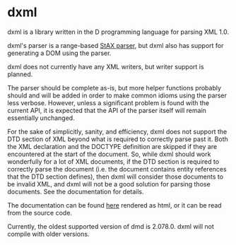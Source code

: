# dxml

dxml is a library written in the D programming language for parsing XML 1.0.

dxml's parser is a range-based [StAX parser](https://en.wikipedia.org/wiki/StAX),
but dxml also has support for generating a DOM using the parser.

dxml does not currently have any XML writers, but writer support is planned.

The parser should be complete as-is, but more helper functions probably should
and will be added in order to make common idioms using the parser less verbose.
However, unless a significant problem is found with the current API, it is
expected that the API of the parser itself will remain essentially unchanged.

For the sake of simplicitly, sanity, and efficiency, dxml does not support the
DTD section of XML beyond what is required to correctly parse past it. Both the
XML declaration and the DOCTYPE definition are skipped if they are encountered
at the start of the document. So, while dxml should work wonderfully for a lot
of XML documents, if the DTD section is required to correctly parse the
document (i.e. the document contains entity references that the DTD section
defines), then dxml will consider those documents to be invalid XML, and dxml
will not be a good solution for parsing those documents. See the documentation
for details.

The documentation can be found [here](http://jmdavisprog.com/projects.html)
rendered as html, or it can be read from the source code.

Currently, the oldest supported version of dmd is 2.078.0. dxml will not
compile with older versions.

